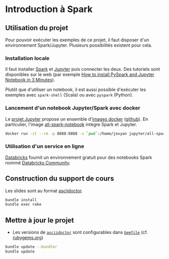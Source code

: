 # Introduction à Spark

## Utilisation du projet
Pour pouvoir exécuter les exemples de ce projet, il faut disposer d'un environnement Spark/Jupyter.
Plusieurs possibilités existent pour cela.

### Installation locale
Il faut installer [Spark](https://spark.apache.org/) et [Jupyter](https://jupyter.org/) puis connecter les deux.
Des tutoriels sont disponibles sur le web (par exemple [How to install PySpark and Jupyter Notebook in 3 Minutes](https://www.sicara.ai/blog/2017-05-02-get-started-pyspark-jupyter-notebook-3-minutes)).

Plutôt que d'utiliser un notebook, il est aussi possible d'exécuter les exemples avec `spark-shell` (Scala) ou avec `pyspark` (Python).

### Lancement d'un notebook Jupyter/Spark avec docker
Le [projet Jupyter](http://jupyter.org/) propose un ensemble d'[images docker](https://hub.docker.com/u/jupyter/) ([github](https://github.com/jupyter/docker-stacks)).
En particulier, l'image [all-spark-notebook](https://hub.docker.com/r/jupyter/all-spark-notebook/) intègre Spark et Jupyter.

```bash
docker run -it --rm -p 8888:8888 -v `pwd`:/home/jovyan jupyter/all-spark-notebook
```

### Utilisation d'un service en ligne
[Databricks](https://databricks.com/fr/spark/about) fournit un environnement gratuit pour des notebooks Spark nommé [Databricks Community](https://community.cloud.databricks.com/login.html).

## Construction du support de cours
Les slides sont au format [asciidoctor](http://asciidoctor.org/).

```bash
bundle install
bundle exec rake
```

## Mettre à jour le projet
* Les versions de [`asciidoctor`](https://asciidoctor.org/) sont configurables dans [`Gemfile`](./Gemfile) (cf. [rubygems.org](https://rubygems.org/?locale=fr))

```bash
bundle update --bundler
bundle update
```
